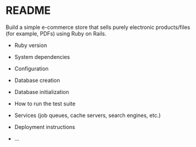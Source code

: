# README

Build a simple e-commerce store that sells purely electronic products/files (for example, PDFs) using Ruby on Rails.

* Ruby version

* System dependencies

* Configuration

* Database creation

* Database initialization

* How to run the test suite

* Services (job queues, cache servers, search engines, etc.)

* Deployment instructions

* ...
